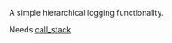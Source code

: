 
A simple hierarchical logging functionality.

Needs [call_stack](https://github.com/ReneNyffenegger/oracle_scriptlets/tree/master/call_stack)
